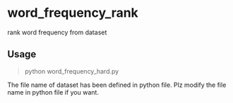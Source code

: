 # word_frequency_rank
rank word frequency from dataset
## Usage
> python word_frequency_hard.py

The file name of dataset has been defined in python file. Plz modify the file name in python file if you want.
